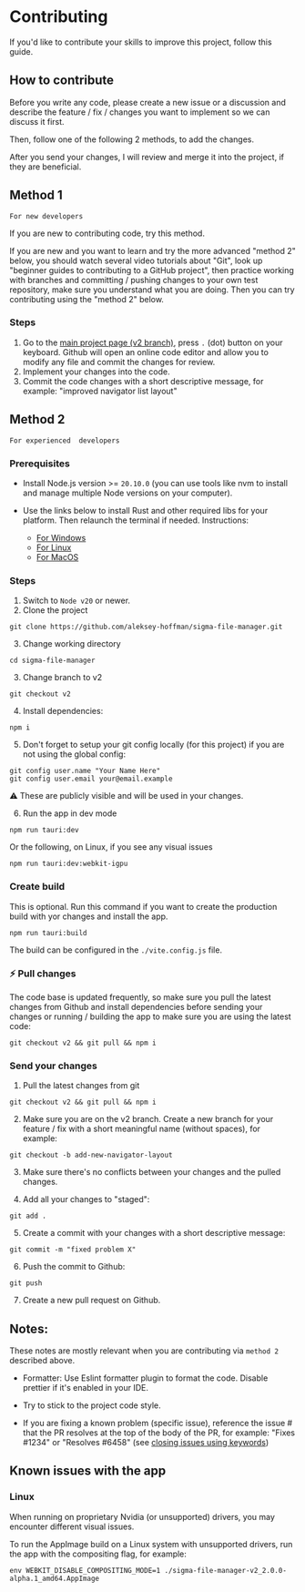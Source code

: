 # Contributing

If you'd like to contribute your skills to improve this project, follow this guide.

## How to contribute

Before you write any code, please create a new issue or a discussion and describe the feature / fix / changes you want to implement so we can discuss it first.

Then, follow one of the following 2 methods, to add the changes.

After you send your changes, I will review and merge it into the project, if they are beneficial.

## Method 1

`For new developers`

If you are new to contributing code, try this method. 

If you are new and you want to learn and try the more advanced "method 2" below, you should watch several video tutorials about "Git", look up "beginner guides to contributing to a GitHub project", then practice working with branches and committing / pushing changes to your own test repository, make sure you understand what you are doing. Then you can try contributing using the "method 2" below.

### Steps

1. Go to the [main project page (v2 branch)](https://github.com/aleksey-hoffman/sigma-file-manager/tree/v2), press `.` (dot) button on your keyboard. Github will open an online code editor and allow you to modify any file and commit the changes for review.
2. Implement your changes into the code.
3. Commit the code changes with a short descriptive message, for example: "improved navigator list layout"

## Method 2

`For experienced  developers`


### Prerequisites

- Install Node.js version >= `20.10.0` (you can use tools like nvm to install and manage multiple Node versions on your computer).

- Use the links below to install Rust and other required libs for your platform. Then relaunch the terminal if needed. Instructions:
  - [For Windows](https://tauri.app/v1/guides/getting-started/prerequisites/#setting-up-windows)
  - [For Linux](https://tauri.app/v1/guides/getting-started/prerequisites/#setting-up-linux)
  - [For MacOS](https://tauri.app/v1/guides/getting-started/prerequisites/#setting-up-macos)

### Steps

1. Switch to `Node v20` or newer.
2. Clone the project
```
git clone https://github.com/aleksey-hoffman/sigma-file-manager.git
```
3. Change working directory
```
cd sigma-file-manager
```
3. Change branch to v2
```
git checkout v2
```
4. Install dependencies:
```
npm i
```
5. Don't forget to setup your git config locally (for this project) if you are not using the global config:
```
git config user.name "Your Name Here"
git config user.email your@email.example
```

⚠️ These are publicly visible and will be used in your changes.

6. Run the app in dev mode

```
npm run tauri:dev
```

Or the following, on Linux, if you see any visual issues

```
npm run tauri:dev:webkit-igpu
```

### Create build

This is optional. Run this command if you want to create the production build with yor changes and install the app.

```
npm run tauri:build
```

The build can be configured in the `./vite.config.js` file.

### ⚡ Pull changes

The code base is updated frequently, so make sure you pull the latest changes from Github and install dependencies before sending your changes or running / building the app to make sure you are using the latest code:

```
git checkout v2 && git pull && npm i
```

### Send your changes

1. Pull the latest changes from git
```
git checkout v2 && git pull && npm i
```
2. Make sure you are on the v2 branch. Create a new branch for your feature / fix with a short meaningful name (without spaces), for example:
```
git checkout -b add-new-navigator-layout
```
3. Make sure there's no conflicts between your changes and the pulled changes. 

4. Add all your changes to "staged":
```
git add .
```
5. Create a commit with your changes with a short descriptive message:
```
git commit -m "fixed problem X"
```
6. Push the commit to Github:
```
git push
```
7. Create a new pull request on Github.

## Notes:

These notes are mostly relevant when you are contributing via `method 2` described above.

- Formatter: Use Eslint formatter plugin to format the code. Disable prettier if it's enabled in your IDE.

- Try to stick to the project code style. 

- If you are fixing a known problem (specific issue), reference the issue # that the PR resolves at the top of the body of the PR, for example: "Fixes #1234" or "Resolves #6458" (see [closing issues using keywords](https://help.github.com/en/github/managing-your-work-on-github/linking-a-pull-request-to-an-issue))

## Known issues with the app

### Linux

When running on proprietary Nvidia (or unsupported) drivers, you may encounter different visual issues.

To run the AppImage build on a Linux system with unsupported drivers, run the app with the compositing flag, for example:

```
env WEBKIT_DISABLE_COMPOSITING_MODE=1 ./sigma-file-manager-v2_2.0.0-alpha.1_amd64.AppImage
```